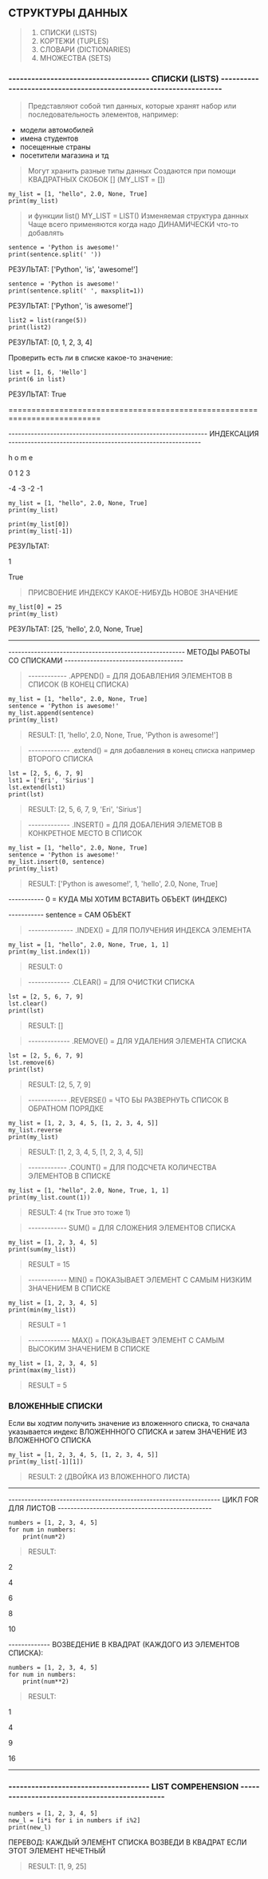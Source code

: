 ## СТРУКТУРЫ ДАННЫХ ##
> 1) СПИСКИ (LISTS)
> 2) КОРТЕЖИ (TUPLES)
> 3) СЛОВАРИ (DICTIONARIES)
> 4) МНОЖЕСТВА (SETS)

### ------------------------------------- СПИСКИ (LISTS) ------------------------------------------------------------------ ###

> Представляют собой тип данных, которые хранят набор или последовательность элементов, например:

- модели автомобилей
- имена студентов 
- посещенные страны
- посетители магазина и тд

> Могут хранить разные типы данных 
> Создаются при помощи КВАДРАТНЫХ СКОБОК [] (MY_LIST = []) 

```
my_list = [1, "hello", 2.0, None, True]
print(my_list)
```

> и функции list() MY_LIST = LIST()
> Изменяемая структура данных 
> Чаще всего применяются когда надо ДИНАМИЧЕСКИ что-то добавлять 

```
sentence = 'Python is awesome!'
print(sentence.split(' '))
```

РЕЗУЛЬТАТ: ['Python', 'is', 'awesome!']

```
sentence = 'Python is awesome!'
print(sentence.split(' ', maxsplit=1))
```

РЕЗУЛЬТАТ: ['Python', 'is awesome!']

```
list2 = list(range(5))
print(list2)
```
РЕЗУЛЬТАТ: [0, 1, 2, 3, 4]

Проверить есть ли в списке какое-то значение:
```
list = [1, 6, 'Hello']
print(6 in list)
```
РЕЗУЛЬТАТ: True

==========================================================================

-------------------------------------------------------------- ИНДЕКСАЦИЯ ------------------------------------------------------------

h o m e

0 1 2 3

-4 -3 -2 -1

```
my_list = [1, "hello", 2.0, None, True]
print(my_list)
```

```
print(my_list[0])
print(my_list[-1])
```

РЕЗУЛЬТАТ: 

1

True

> ПРИСВОЕНИЕ ИНДЕКСУ КАКОЕ-НИБУДЬ НОВОЕ ЗНАЧЕНИЕ

```
my_list[0] = 25
print(my_list)
```

РЕЗУЛЬТАТ: [25, 'hello', 2.0, None, True]


_____________________________________________________________________________________________________________________________

------------------------------------------------------- МЕТОДЫ РАБОТЫ СО СПИСКАМИ -------------------------------------

> ------------ .APPEND() = ДЛЯ ДОБАВЛЕНИЯ ЭЛЕМЕНТОВ В СПИСОК (В КОНЕЦ СПИСКА)
```
my_list = [1, "hello", 2.0, None, True]
sentence = 'Python is awesome!'
my_list.append(sentence)
print(my_list)
```
> RESULT: [1, 'hello', 2.0, None, True, 'Python is awesome!']

> ------------- .extend() = для добавления в конец списка например ВТОРОГО СПИСКА
```
lst = [2, 5, 6, 7, 9]
lst1 = ['Eri', 'Sirius']
lst.extend(lst1)
print(lst)
```
> RESULT: [2, 5, 6, 7, 9, 'Eri', 'Sirius']

> ------------- .INSERT() = ДЛЯ ДОБАЛЕНИЯ ЭЛЕМЕТОВ В КОНКРЕТНОЕ МЕСТО В СПИСОК
```
my_list = [1, "hello", 2.0, None, True]
sentence = 'Python is awesome!'
my_list.insert(0, sentence)
print(my_list)
```
> RESULT: ['Python is awesome!', 1, 'hello', 2.0, None, True]

----------- 0 = КУДА МЫ ХОТИМ ВСТАВИТЬ ОБЪЕКТ (ИНДЕКС)

----------- sentence = САМ ОБЪЕКТ

> -------------- .INDEX() = ДЛЯ ПОЛУЧЕНИЯ ИНДЕКСА ЭЛЕМЕНТА 
```
my_list = [1, "hello", 2.0, None, True, 1, 1]
print(my_list.index(1))
```
> RESULT: 0

> ------------- .CLEAR() = ДЛЯ ОЧИСТКИ СПИСКА
```
lst = [2, 5, 6, 7, 9]
lst.clear()
print(lst)
```
> RESULT: []

> ------------- .REMOVE() = ДЛЯ УДАЛЕНИЯ ЭЛЕМЕНТА СПИСКА
```
lst = [2, 5, 6, 7, 9]
lst.remove(6)
print(lst)
```
> RESULT: [2, 5, 7, 9]

> ------------ .REVERSE() = ЧТО БЫ РАЗВЕРНУТЬ СПИСОК В ОБРАТНОМ ПОРЯДКЕ
```
my_list = [1, 2, 3, 4, 5, [1, 2, 3, 4, 5]]
my_list.reverse
print(my_list)
```
> RESULT: [1, 2, 3, 4, 5, [1, 2, 3, 4, 5]]

> ------------ .COUNT() = ДЛЯ ПОДСЧЕТА КОЛИЧЕСТВА ЭЛЕМЕНТОВ В СПИСКЕ 
```
my_list = [1, "hello", 2.0, None, True, 1, 1]
print(my_list.count(1))
```
> RESULT: 4 (тк True это тоже 1)

> ------------ SUM() = ДЛЯ СЛОЖЕНИЯ ЭЛЕМЕНТОВ СПИСКА
```
my_list = [1, 2, 3, 4, 5]
print(sum(my_list))
```
> RESULT = 15

> ------------ MIN() = ПОКАЗЫВАЕТ ЭЛЕМЕНТ С САМЫМ НИЗКИМ ЗНАЧЕНИЕМ В СПИСКЕ
```
my_list = [1, 2, 3, 4, 5]
print(min(my_list))
```
> RESULT = 1

> ------------- MAX() = ПОКАЗЫВАЕТ ЭЛЕМЕНТ С САМЫМ ВЫСОКИМ ЗНАЧЕНИЕМ В СПИСКЕ  
```
my_list = [1, 2, 3, 4, 5]
print(max(my_list))
```
> RESULT = 5


### ВЛОЖЕННЫЕ СПИСКИ

Если вы ходтим получить значение из вложенного списка, то сначала указывается индекс ВЛОЖЕНННОГО СПИСКА и затем ЗНАЧЕНИЕ ИЗ ВЛОЖЕННОГО СПИСКА
```
my_list = [1, 2, 3, 4, 5, [1, 2, 3, 4, 5]]
print(my_list[-1][1])
```

> RESULT: 2 (ДВОЙКА ИЗ ВЛОЖЕННОГО ЛИСТА)

_________________________________________________________________________________________________________________

------------------------------------------------------------------  ЦИКЛ FOR ДЛЯ ЛИСТОВ  ------------------------------------------------

```
numbers = [1, 2, 3, 4, 5]
for num in numbers:
    print(num*2)
```

> RESULT:

2

4

6

8

10

------------- ВОЗВЕДЕНИЕ В КВАДРАТ (КАЖДОГО ИЗ ЭЛЕМЕНТОВ СПИСКА):
```
numbers = [1, 2, 3, 4, 5]
for num in numbers:
    print(num**2)
```

> RESULT:

1

4

9

16


______________________________________________________________________________________

### ------------------------------------- LIST COMPEHENSION ----------------------------------------------

```
numbers = [1, 2, 3, 4, 5]
new_l = [i*i for i in numbers if i%2]
print(new_l)
```
ПЕРЕВОД: КАЖДЫЙ ЭЛЕМЕНТ СПИСКА ВОЗВЕДИ В КВАДРАТ ЕСЛИ ЭТОТ ЭЛЕМЕНТ НЕЧЕТНЫЙ

> RESULT: [1, 9, 25]


    
